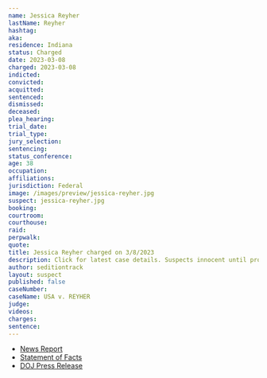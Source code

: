 ```yaml
---
name: Jessica Reyher
lastName: Reyher
hashtag: 
aka:
residence: Indiana
status: Charged
date: 2023-03-08
charged: 2023-03-08
indicted:
convicted:
acquitted:
sentenced:
dismissed:
deceased:
plea_hearing:
trial_date:
trial_type:
jury_selection:
sentencing:
status_conference:
age: 38
occupation:
affiliations:
jurisdiction: Federal
image: /images/preview/jessica-reyher.jpg
suspect: jessica-reyher.jpg
booking:
courtroom:
courthouse:
raid:
perpwalk:
quote:
title: Jessica Reyher charged on 3/8/2023
description: Click for latest case details. Suspects innocent until proven guilty.
author: seditiontrack
layout: suspect
published: false
caseNumber: 
caseName: USA v. REYHER
judge:
videos:
charges:
sentence:
---
```

- [News Report](https://fox59.com/indiana-news/brownsburg-couple-arrested-for-taking-part-in-jan-6-u-s-capitol-riot/)
- [Statement of Facts](https://www.justice.gov/usao-dc/press-release/file/1574611/download)
- [DOJ Press Release](https://www.justice.gov/usao-dc/pr/indiana-couple-arrested-actions-lower-west-terrace-during-jan-6-capitol-breach)

